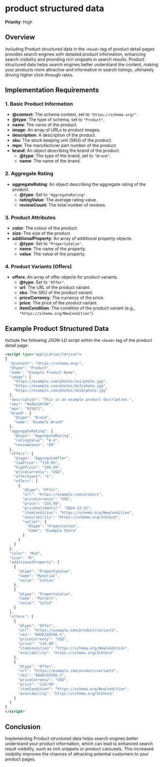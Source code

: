 
# product structured data

**Priority**: High

## Overview

Including Product structured data in the `<head>` tag of product detail pages provides search engines with detailed product information, enhancing search visibility and providing rich snippets in search results. Product structured data helps search engines better understand the content, making your products more attractive and informative in search listings, ultimately driving higher click-through rates.

## Implementation Requirements

### 1. Basic Product Information

- **@context**: The schema context, set to `"https://schema.org/"`.
- **@type**: The type of schema, set to `"Product"`.
- **name**: The name of the product.
- **image**: An array of URLs to product images.
- **description**: A description of the product.
- **sku**: The stock keeping unit (SKU) of the product.
- **mpn**: The manufacturer part number of the product.
- **brand**: An object describing the brand of the product.
  - **@type**: The type of the brand, set to `"Brand"`.
  - **name**: The name of the brand.

### 2. Aggregate Rating

- **aggregateRating**: An object describing the aggregate rating of the product.
  - **@type**: Set to `"AggregateRating"`.
  - **ratingValue**: The average rating value.
  - **reviewCount**: The total number of reviews.

### 3. Product Attributes

- **color**: The colour of the product.
- **size**: The size of the product.
- **additionalProperty**: An array of additional property objects.
  - **@type**: Set to `"PropertyValue"`.
  - **name**: The name of the property.
  - **value**: The value of the property.

### 4. Product Variants (Offers)

- **offers**: An array of offer objects for product variants.
  - **@type**: Set to `"Offer"`.
  - **url**: The URL of the product variant.
  - **sku**: The SKU of the product variant.
  - **priceCurrency**: The currency of the price.
  - **price**: The price of the product variant.
  - **itemCondition**: The condition of the product variant (e.g., `"https://schema.org/NewCondition"`).

## Example Product Structured Data

Include the following JSON-LD script within the `<head>` tag of the product detail page:

```html
<script type="application/ld+json">
{
  "@context": "https://schema.org/",
  "@type": "Product",
  "name": "Example Product Name",
  "image": [
    "https://example.com/photos/1x1/photo.jpg",
    "https://example.com/photos/4x3/photo.jpg",
    "https://example.com/photos/16x9/photo.jpg"
  ],
  "description": "This is an example product description.",
  "sku": "0446310786",
  "mpn": "925872",
  "brand": {
    "@type": "Brand",
    "name": "Example Brand"
  },
  "aggregateRating": {
    "@type": "AggregateRating",
    "ratingValue": "4.4",
    "reviewCount": "89"
  },
  "offers": {
    "@type": "AggregateOffer",
    "lowPrice": "119.99",
    "highPrice": "199.99",
    "priceCurrency": "USD",
    "offerCount": "5",
    "offers": [
      {
        "@type": "Offer",
        "url": "https://example.com/product",
        "priceCurrency": "USD",
        "price": "119.99",
        "priceValidUntil": "2024-12-31",
        "itemCondition": "https://schema.org/NewCondition",
        "availability": "https://schema.org/InStock",
        "seller": {
          "@type": "Organization",
          "name": "Example Store"
        }
      }
    ]
  },
  "color": "Red",
  "size": "M",
  "additionalProperty": [
    {
      "@type": "PropertyValue",
      "name": "Material",
      "value": "Cotton"
    },
    {
      "@type": "PropertyValue",
      "name": "Pattern",
      "value": "Solid"
    }
  ],
  "offers": [
    {
      "@type": "Offer",
      "url": "https://example.com/product/variant1",
      "sku": "0446310786-1",
      "priceCurrency": "USD",
      "price": "119.99",
      "itemCondition": "https://schema.org/NewCondition",
      "availability": "https://schema.org/InStock"
    },
    {
      "@type": "Offer",
      "url": "https://example.com/product/variant2",
      "sku": "0446310786-2",
      "priceCurrency": "USD",
      "price": "129.99",
      "itemCondition": "https://schema.org/NewCondition",
      "availability": "https://schema.org/InStock"
    }
  ]
}
</script>
```

## Conclusion

Implementing Product structured data helps search engines better understand your product information, which can lead to enhanced search result visibility, such as rich snippets or product carousels. This increased visibility improves the chances of attracting potential customers to your product pages.
